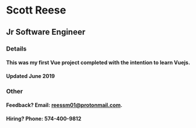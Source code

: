 # Scott Reese 
## Jr Software Engineer

### Details

#### This was my first Vue project completed with the intention to learn Vuejs.

#### Updated June 2019

### Other

#### Feedback? Email: reessm01@protonmail.com.
#### Hiring? Phone: 574-400-9812
